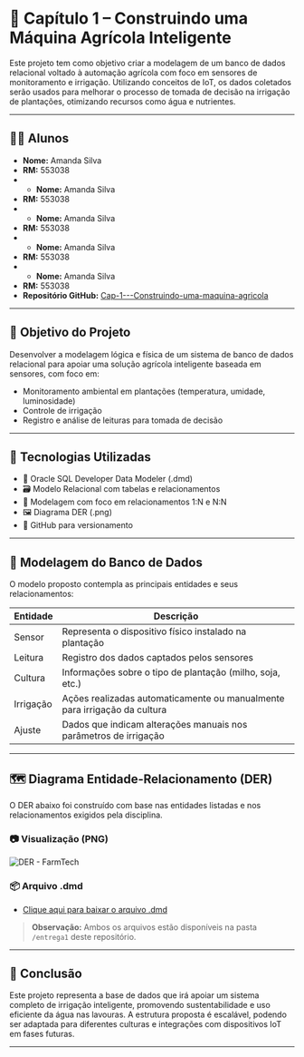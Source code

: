 # 🌱 Capítulo 1 – Construindo uma Máquina Agrícola Inteligente

Este projeto tem como objetivo criar a modelagem de um banco de dados relacional voltado à automação agrícola com foco em sensores de monitoramento e irrigação. Utilizando conceitos de IoT, os dados coletados serão usados para melhorar o processo de tomada de decisão na irrigação de plantações, otimizando recursos como água e nutrientes.

---

## 👩‍💻 Alunos

- **Nome:** Amanda Silva  
- **RM:** 553038
- - **Nome:** Amanda Silva  
- **RM:** 553038
- - **Nome:** Amanda Silva  
- **RM:** 553038
- - **Nome:** Amanda Silva  
- **RM:** 553038
- - **Nome:** Amanda Silva  
- **RM:** 553038
- **Repositório GitHub:** [Cap-1---Construindo-uma-maquina-agricola](https://github.com/Amand95/Cap-1---Construindo-uma-m-quina-agr-cola)

---

## 🎯 Objetivo do Projeto

Desenvolver a modelagem lógica e física de um sistema de banco de dados relacional para apoiar uma solução agrícola inteligente baseada em sensores, com foco em:

- Monitoramento ambiental em plantações (temperatura, umidade, luminosidade)
- Controle de irrigação
- Registro e análise de leituras para tomada de decisão

---

## 🧰 Tecnologias Utilizadas

- 💾 Oracle SQL Developer Data Modeler (.dmd)
- 🗃️ Modelo Relacional com tabelas e relacionamentos
- 🧮 Modelagem com foco em relacionamentos 1:N e N:N
- 🖼️ Diagrama DER (.png)
- 📌 GitHub para versionamento

---

## 🧩 Modelagem do Banco de Dados

O modelo proposto contempla as principais entidades e seus relacionamentos:

| Entidade     | Descrição                                                                 |
|--------------|---------------------------------------------------------------------------|
| Sensor       | Representa o dispositivo físico instalado na plantação                    |
| Leitura      | Registro dos dados captados pelos sensores                                |
| Cultura      | Informações sobre o tipo de plantação (milho, soja, etc.)                 |
| Irrigação    | Ações realizadas automaticamente ou manualmente para irrigação da cultura |
| Ajuste       | Dados que indicam alterações manuais nos parâmetros de irrigação          |

---

## 🗺️ Diagrama Entidade-Relacionamento (DER)

O DER abaixo foi construído com base nas entidades listadas e nos relacionamentos exigidos pela disciplina.

### 📷 Visualização (PNG)
![DER - FarmTech](./entrega1/diagrama_der.png)

### 📦 Arquivo .dmd
- [Clique aqui para baixar o arquivo .dmd](./entrega1/modelo_farmtech.dmd)

> **Observação:** Ambos os arquivos estão disponíveis na pasta `/entrega1` deste repositório.

---

## 📌 Conclusão

Este projeto representa a base de dados que irá apoiar um sistema completo de irrigação inteligente, promovendo sustentabilidade e uso eficiente da água nas lavouras. A estrutura proposta é escalável, podendo ser adaptada para diferentes culturas e integrações com dispositivos IoT em fases futuras.

---



